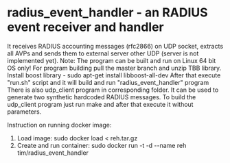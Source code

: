 # radius_event_handler - an RADIUS event receiver and handler
It receives RADIUS accounting messages (rfc2866) on UDP socket, extracts all AVPs and sends them to external server other UDP (server is not implemented yet).
Note: The program can be built and run on Linux 64 bit OS only!
For program building pull the master branch and unzip TBB library.
Install boost library  - sudo apt-get install libboost-all-dev
After that execute "run.sh" script and it will build and run "radius_event_handler" program
There is also udp_client program in corresponding folder. It can be used to generate two synthetic hardcoded RADIUS messages.
To build the udp_client program just run make and after that execute it without parameters.

Instruction on running docker image:
1) Load image: sudo docker load < reh.tar.gz
2) Create and run container: sudo docker run -t -d --name reh tim/radius_event_handler

